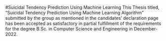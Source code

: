 #Suicidal Tendency Prediction Using Machine Learning
This Thesis titled, “Suicidal Tendency Prediction Using Machine Learning 
Algorithm” submitted by the group as mentioned in the candidates’ declaration 
page has been accepted as satisfactory in partial fulfillment of the requirements 
for the degree B.Sc. in Computer Science and Engineering in December-2022.
